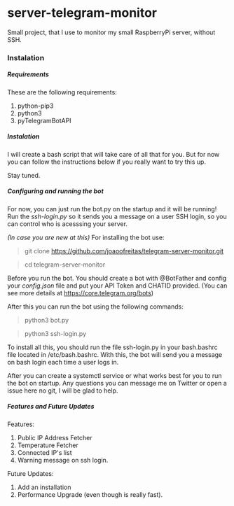 # server-telegram-monitor
Small project, that I use to monitor my small RaspberryPi server, without SSH.

### Instalation
##### Requirements
These are the following requirements:
1. python-pip3
2. python3
3. pyTelegramBotAPI

##### Instalation
I will create a bash script that will take care of all that for you. But for now you can follow the instructions below if you really want to try this up.

Stay tuned.

##### Configuring and running the bot

For now, you can just run the bot.py on the startup and it will be running!
Run the _ssh-login.py_ so it sends you a message on a user SSH login, so you can control who is acesssing
your server.

*(In case you are new at this)*
For installing the bot use: 

> git clone https://github.com/joaoofreitas/telegram-server-monitor.git

> cd telegram-server-monitor

Before you run the bot. You should create a bot with @BotFather and config your _config.json_ file and put your API Token and CHATID provided.
(You can see more details at https://core.telegram.org/bots)

After this you can run the bot using the following commands:

> python3 bot.py

> python3 ssh-login.py

To install all this, you should run the file ssh-login.py in your bash.bashrc file located in /etc/bash.bashrc.
With this, the bot will send you a message on bash login each time a user logs in.

After you can create a systemctl service or what works best for you to run the bot on startup.
Any questions you can message me on Twitter or open a issue here no git, I will be glad to help.

##### Features and Future Updates
Features:
1. Public IP Address Fetcher
2. Temperature Fetcher
3. Connected IP's list
4. Warning message on ssh login.

Future Updates:
1. Add an installation
2. Performance Upgrade (even though is really fast).


